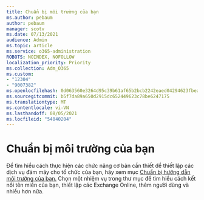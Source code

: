 ```yaml
---
title: Chuẩn bị môi trường của bạn
ms.author: pebaum
author: pebaum
manager: scotv
ms.date: 07/13/2021
audience: Admin
ms.topic: article
ms.service: o365-administration
ROBOTS: NOINDEX, NOFOLLOW
localization_priority: Priority
ms.collection: Adm_O365
ms.custom:
- "12304"
- "9007382"
ms.openlocfilehash: 0d063560e3264d95c39b61af65b2bcb2242eaed04294623fbeac4562c25b1c1a
ms.sourcegitcommit: b5f7da89a650d2915dc652449623c78be6247175
ms.translationtype: MT
ms.contentlocale: vi-VN
ms.lasthandoff: 08/05/2021
ms.locfileid: "54040204"
---
```

# <a name="prepare-your-environment"></a>Chuẩn bị môi trường của bạn

Để tìm hiểu cách thực hiện các chức năng cơ bản cần thiết để thiết lập các dịch vụ đám mây cho tổ chức của bạn, hãy xem mục [Chuẩn bị hướng dẫn môi trường của bạn.](https://admin.microsoft.com/adminportal/home#/modernonboarding/prepareyourenvironment) Chọn một nhiệm vụ trong thư mục để tìm hiểu cách kết nối tên miền của bạn, thiết lập các Exchange Online, thêm người dùng và nhiều hơn nữa.     